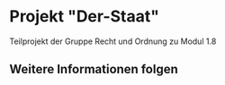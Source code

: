 # Projekt "Der-Staat"

Teilprojekt der Gruppe Recht und Ordnung zu Modul 1.8

## Weitere Informationen folgen